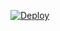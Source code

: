 <!-- ## Why this repo ?
WhatsAsena written by [Yusuf Usta](https://github.com/Quiec) has no more support.

## 🔎 What is WhatsAsena?
**WhatsAsena,** is a WhatsApp helper bot written by [Yusuf Usta](https://github.com/Quiec). Does not log into your account It is written on WhatsApp Web API.

## Setup
 -->
<!-- [![Run on Repl.it](https://repl.it/badge/github/Quiec/whatsasena)](https://repl.it/@Quiec/whatsasena) -->

[![Deploy](https://www.herokucdn.com/deploy/button.svg)](https://heroku.com/deploy?template=https://github.com/Nikhil-Jr/Aleena-UserBot)

<!-- ## Thanks To

- [Yusuf Usta](https://github.com/Quiec) for [WhatsAsena](https://github.com/yusufusta/WhatsAsena)
- [@adiwajshing](https://github.com/adiwajshing) for coded [Baileys](https://github.com/adiwajshing/Baileys) 

## License
This project is protected by `GNU General Public Licence v3.0` license.

### Disclaimer
`WhatsApp` name, its variations and the logo are registered trademarks of Facebook. We have nothing to do with the registered trademark
 -->
